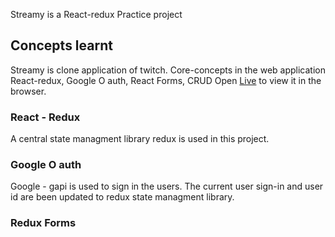 Streamy is a React-redux Practice project

## Concepts learnt

Streamy is clone application of twitch. Core-concepts in the web application React-redux, Google O auth, React Forms, CRUD
Open [Live](http://localhost:3000) to view it in the browser.

### React - Redux

A central state managment library redux is used in this project.

### Google O auth

Google - gapi is used to sign in the users. The current user sign-in and user id are been updated to redux state managment library.

### Redux Forms
